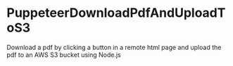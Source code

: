 # PuppeteerDownloadPdfAndUploadToS3

Download a pdf by clicking a button in a remote html page and upload the pdf to an AWS S3 bucket using Node.js